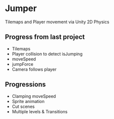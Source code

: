 # Jumper
 Tilemaps and Player movement via Unity 2D Physics

## Progress from last project

- Tilemaps
- Player collision to detect isJumping
- moveSpeed
- jumpForce
- Camera follows player

## Progressions

- Clamping moveSpeed
- Sprite animation
- Cut scenes
- Multiple levels & Transitions
